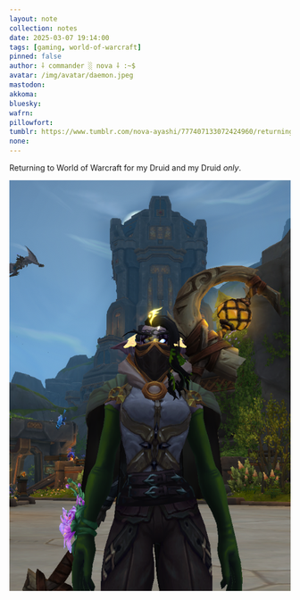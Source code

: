 ```yaml
---
layout: note
collection: notes
date: 2025-03-07 19:14:00
tags: [gaming, world-of-warcraft]
pinned: false
author: ⸸ commander ░ nova ⸸ :~$
avatar: /img/avatar/daemon.jpeg
mastodon: 
akkoma: 
bluesky: 
wafrn: 
pillowfort: 
tumblr: https://www.tumblr.com/nova-ayashi/777407133072424960/returning-to-world-of-warcraft-for-my-druid-and-my
none: 
---
```

Returning to World of Warcraft for my Druid and my Druid *only*.

<img src="/img/notes/my-druid/mornlyn.png">

